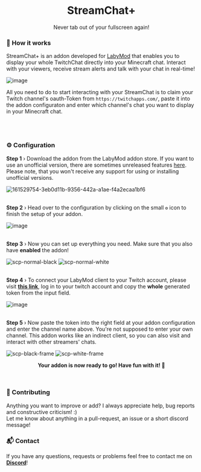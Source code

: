 <h1 align="center">StreamChat+</h1>
<p align="center">Never tab out of your fullscreen again!</p>

<h3>🤖 How it works</h3>
<p>StreamChat+ is an addon developed for <a href="https://labymod.net/">LabyMod</a> that enables you to display your whole TwitchChat directly into your Minecraft chat. Interact with your viewers, receive stream alerts and talk with your chat in real-time!</p>

![image](https://user-images.githubusercontent.com/56507045/161532286-c9e9eb8e-4360-4e29-9e78-f66393b4cf96.png)

<p>All you need to do to start interacting with your StreamChat is to claim your Twitch channel's oauth-Token from <code>https://twitchapps.com/</code>, paste it into the addon configuraton and enter which channel's chat you want to display in your Minecraft chat.</p>
<br>
<br>
<h3>⚙️ Configuration</h3>
<b>Step 1</b> › Download the addon from the LabyMod addon store. If you want to use an unofficial version, there are sometimes unreleased features <a href="https://github.com/unordentlich/StreamChat/releases">here</a>. Please note, that you won't receive any support for using or installing unofficial versions.

![161529754-3eb0d11b-9356-442a-a1ae-f4a2ecaa1bf6](https://user-images.githubusercontent.com/56507045/188198831-f56b5b24-20cb-47ca-8e41-17cafb1f387b.png)

<br>
<b>Step 2</b> › Head over to the configuration by clicking on the small <code>⚙️</code> icon to finish the setup of your addon.

![image](https://user-images.githubusercontent.com/56507045/188198442-c794ad29-b1c0-4036-8a8c-a40695574ff0.png)

<br>
<b>Step 3</b> › Now you can set up everything you need. Make sure that you also have <b>enabled</b> the addon!

![scp-normal-black](https://user-images.githubusercontent.com/98118451/188222022-1d1354b5-a56a-4c67-ab55-d41e79279fb0.png#gh-dark-mode-only)
![scp-normal-white](https://user-images.githubusercontent.com/98118451/188222037-f5aa8fff-db3b-42ef-b6a6-d7c3b4f89c23.png#gh-light-mode-only)

<br>
<b>Step 4</b> › To connect your LabyMod client to your Twitch account, please visit <a href="https://twitchapps.com/tmi"><b>this link</b></a>, log in to your twitch account and copy the <b>whole</b> generated token from the input field.

![image](https://user-images.githubusercontent.com/56507045/161530452-ffa160b3-de7f-4418-bb7e-c7871ec0dd34.png)

<br>
<b>Step 5</b> › Now paste the token into the right field at your addon configuration and enter the channel name above. You're not supposed to enter your own channel. This addon works like an indirect client, so you can also visit and interact with other streamers' chats.

![scp-black-frame](https://user-images.githubusercontent.com/98118451/188222147-f1f2cdbc-dcd3-4742-a05a-dc64db9bebbd.png#gh-dark-mode-only)
![scp-white-frame](https://user-images.githubusercontent.com/98118451/188222154-7360ffea-d285-4308-b962-fdd1a2d165b8.png#gh-light-mode-only)


<p align="center"><b>Your addon is now ready to go! Have fun with it! 🐶</b></p>

<br>
<h3>🤝 Contributing</h3>
Anything you want to improve or add? I always appreciate help, bug reports and constructive criticism! :)
<br>Let me know about anything in a pull-request, an issue or a short discord message!
<br>
<h3>📬 Contact</h3>
If you have any questions, requests or problems feel free to contact me on <a href="https://discord.com/users/421671659146313729"><b>Discord</b></a>!
